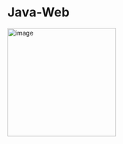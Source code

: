 # Java-Web

<img width="244" alt="image" src="https://user-images.githubusercontent.com/62832416/185774703-9f65df4e-367e-4092-b0ac-6f09477e7e04.png">
